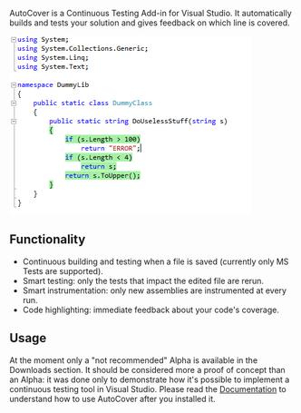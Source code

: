 AutoCover is a Continuous Testing Add-in for Visual Studio. It automatically builds and tests your solution and gives feedback on which line is covered.

![](Home_micro.png)

## Functionality

* Continuous building and testing when a file is saved (currently only MS Tests are supported).
* Smart testing: only the tests that impact the edited file are rerun.
* Smart instrumentation: only new assemblies are instrumented at every run.
* Code highlighting: immediate feedback about your code's coverage.

## Usage

At the moment only a "not recommended" Alpha is available in the Downloads section. It should be considered more a proof of concept than an Alpha: it was done only to demonstrate how it's possible to implement a continuous testing tool in Visual Studio.
Please read the [Documentation](documentation) to understand how to use AutoCover after you installed it.

